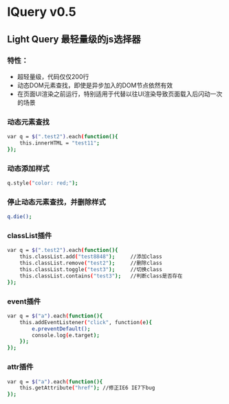 lQuery v0.5
===========

Light Query 最轻量级的js选择器
--------------------------------------

### 特性：
- 超轻量级，代码仅仅200行
- 动态DOM元素查找，即使是异步加入的DOM节点依然有效
- 在页面UI渲染之前运行，特别适用于代替以往UI渲染导致页面载入后闪动一次的场景

### 动态元素查找
```bash
var q = $(".test2").each(function(){
	this.innerHTML = "test11";
});
```

### 动态添加样式
```bash
q.style("color: red;");
```

### 停止动态元素查找，并删除样式
```bash
q.die();
```

### classList插件
```bash
var q = $(".test2").each(function(){
	this.classList.add("test8848");		//添加class
	this.classList.remove("test2");		//删除class
	this.classList.toggle("test3");		//切换class
	this.classList.contains("test3");	//判断class是否存在
});
```

### event插件
```bash
var q = $("a").each(function(){
	this.addEventListener("click", function(e){
		e.preventDefault();
		console.log(e.target);
	});
});
```

### attr插件
```bash
var q = $("a").each(function(){
	this.getAttribute("href"); //修正IE6 IE7下bug
});
```
